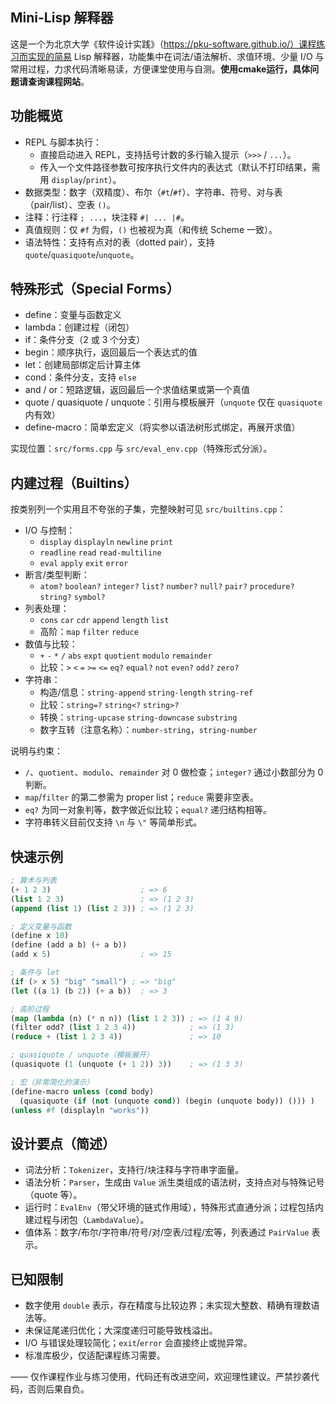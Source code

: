 ## Mini-Lisp 解释器

这是一个为北京大学《软件设计实践》（https://pku-software.github.io/）课程练习而实现的简易 Lisp 解释器，功能集中在词法/语法解析、求值环境、少量 I/O 与常用过程，力求代码清晰易读，方便课堂使用与自测。**使用cmake运行，具体问题请查询课程网站**。

## 功能概览

- REPL 与脚本执行：
  - 直接启动进入 REPL，支持括号计数的多行输入提示（`>>>` / `...`）。
  - 传入一个文件路径参数可按序执行文件内的表达式（默认不打印结果，需用 `display`/`print`）。
- 数据类型：数字（双精度）、布尔（`#t`/`#f`）、字符串、符号、对与表（pair/list）、空表 `()`。
- 注释：行注释 `; ...`，块注释 `#| ... |#`。
- 真值规则：仅 `#f` 为假，`()` 也被视为真（和传统 Scheme 一致）。
- 语法特性：支持有点对的表（dotted pair），支持 `quote`/`quasiquote`/`unquote`。

## 特殊形式（Special Forms）

- define：变量与函数定义
- lambda：创建过程（闭包）
- if：条件分支（2 或 3 个分支）
- begin：顺序执行，返回最后一个表达式的值
- let：创建局部绑定后计算主体
- cond：条件分支，支持 `else`
- and / or：短路逻辑，返回最后一个求值结果或第一个真值
- quote / quasiquote / unquote：引用与模板展开（`unquote` 仅在 `quasiquote` 内有效）
- define-macro：简单宏定义（将实参以语法树形式绑定，再展开求值）

实现位置：`src/forms.cpp` 与 `src/eval_env.cpp`（特殊形式分派）。

## 内建过程（Builtins）

按类别列一个实用且不夸张的子集，完整映射可见 `src/builtins.cpp`：

- I/O 与控制：
  - `display` `displayln` `newline` `print`
  - `readline` `read` `read-multiline`
  - `eval` `apply` `exit` `error`
- 断言/类型判断：
  - `atom?` `boolean?` `integer?` `list?` `number?` `null?` `pair?` `procedure?` `string?` `symbol?`
- 列表处理：
  - `cons` `car` `cdr` `append` `length` `list`
  - 高阶：`map` `filter` `reduce`
- 数值与比较：
  - `+` `-` `*` `/` `abs` `expt` `quotient` `modulo` `remainder`
  - 比较：`>` `<` `=` `>=` `<=` `eq?` `equal?` `not` `even?` `odd?` `zero?`
- 字符串：
  - 构造/信息：`string-append` `string-length` `string-ref`
  - 比较：`string=?` `string<?` `string>?`
  - 转换：`string-upcase` `string-downcase` `substring`
  - 数字互转（注意名称）：`number-string`，`string-number`

说明与约束：

- `/`、`quotient`、`modulo`、`remainder` 对 0 做检查；`integer?` 通过小数部分为 0 判断。
- `map`/`filter` 的第二参需为 proper list；`reduce` 需要非空表。
- `eq?` 为同一对象判等，数字做近似比较；`equal?` 递归结构相等。
- 字符串转义目前仅支持 `\n` 与 `\"` 等简单形式。

## 快速示例

```lisp
; 算术与列表
(+ 1 2 3)                    ; => 6
(list 1 2 3)                 ; => (1 2 3)
(append (list 1) (list 2 3)) ; => (1 2 3)

; 定义变量与函数
(define x 10)
(define (add a b) (+ a b))
(add x 5)                    ; => 15

; 条件与 let
(if (> x 5) "big" "small") ; => "big"
(let ((a 1) (b 2)) (+ a b))  ; => 3

; 高阶过程
(map (lambda (n) (* n n)) (list 1 2 3)) ; => (1 4 9)
(filter odd? (list 1 2 3 4))            ; => (1 3)
(reduce + (list 1 2 3 4))               ; => 10

; quasiquote / unquote（模板展开）
(quasiquote (1 (unquote (+ 1 2)) 3))    ; => (1 3 3)

; 宏（非常简化的演示）
(define-macro unless (cond body)
  (quasiquote (if (not (unquote cond)) (begin (unquote body)) ())) )
(unless #f (displayln "works"))
```

## 设计要点（简述）

- 词法分析：`Tokenizer`，支持行/块注释与字符串字面量。
- 语法分析：`Parser`，生成由 `Value` 派生类组成的语法树，支持点对与特殊记号（quote 等）。
- 运行时：`EvalEnv`（带父环境的链式作用域），特殊形式直通分派；过程包括内建过程与闭包（`LambdaValue`）。
- 值体系：数字/布尔/字符串/符号/对/空表/过程/宏等，列表通过 `PairValue` 表示。

## 已知限制

- 数字使用 `double` 表示，存在精度与比较边界；未实现大整数、精确有理数语法等。
- 未保证尾递归优化；大深度递归可能导致栈溢出。
- I/O 与错误处理较简化；`exit`/`error` 会直接终止或抛异常。
- 标准库极少，仅适配课程练习需要。

—— 仅作课程作业与练习使用，代码还有改进空间，欢迎理性建议。严禁抄袭代码，否则后果自负。
